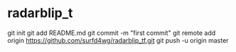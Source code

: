 # radarblip_t
git init
git add README.md
git commit -m "first commit"
git remote add origin https://github.com/surfd4wg/radarblip_tf.git
git push -u origin master
